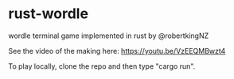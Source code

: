 # rust-wordle
wordle terminal game implemented in rust by @robertkingNZ

See the video of the making here: https://youtu.be/VzEEQMBwzt4

To play locally, clone the repo and then type "cargo run".
